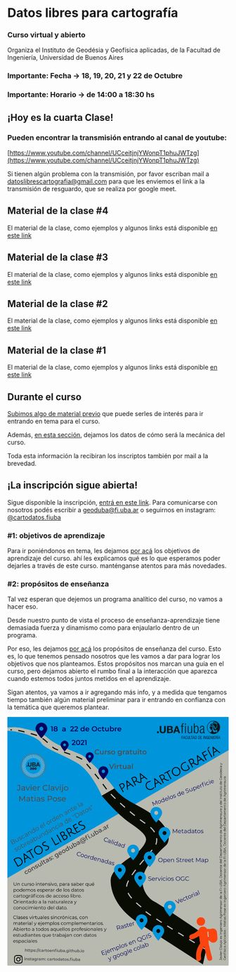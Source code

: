 # Datos libres para cartografía

### Curso virtual y abierto

Organiza el Instituto de Geodésia y Geofísica aplicadas, de la Facultad de Ingeniería, Universidad de Buenos Aires

### Importante: Fecha -> 18, 19, 20, 21 y 22 de Octubre

### Importante: Horario -> de 14:00 a 18:30 hs

## ¡Hoy es la cuarta Clase!

### Pueden encontrar la transmisión entrando al canal de youtube:

[https://www.youtube.com/channel/UCceitjnjYWonpT1phuJWTzg](https://www.youtube.com/channel/UCceitjnjYWonpT1phuJWTzg)

Si tienen algún problema con la transmisión, por favor escriban mail a
[datoslibrescartografia@gmail.com](mailto:datoslibrescartografia@gmail.com) para que les enviemos el link a la transmisión
de resguardo, que se realiza por google meet.

## Material de la clase #4

El material de la clase, como ejemplos y algunos links está disponible
[en este link](/clase4)

## Material de la clase #3

El material de la clase, como ejemplos y algunos links está disponible
[en este link](/clase3)

## Material de la clase #2

El material de la clase, como ejemplos y algunos links está disponible
[en este link](/clase2)

## Material de la clase #1

El material de la clase, como ejemplos y algunos links está disponible
[en este link](/clase1)

## Durante el curso

[Subimos algo de material previo](/preparacion) que puede serles de
interés para ir entrando en tema para el curso.

Además, [en esta sección](/streaming), dejamos los datos de cómo será la mecánica del curso.

Toda esta información la recibiran los inscriptos también por mail a la brevedad.

## ¡La inscripción sigue abierta!

Sigue disponible la inscripción, [entrá en este link](/inscripcion).
Para comunicarse con nosotros podés escribir a [geoduba@fi.uba.ar](mailto:geoduba@fi.uba.ar) o
seguirnos en instagram: [@cartodatos.fiuba](https://instagram.com/cartodatos.fiuba)

### #1: objetivos de aprendizaje

Para ir poniéndonos en tema, les dejamos [por acá](/objetivos) los objetivos
de aprendizaje del curso. ahí les explicamos qué es lo que esperamos poder dejarles
a través de este curso. manténganse atentos para más novedades.

### #2: propósitos de enseñanza

Tal vez esperan que dejemos un programa analítico del curso, no vamos a hacer eso.

Desde nuestro punto de vista el proceso de enseñanza-aprendizaje tiene demasiada fuerza y
dinamismo como para enjaularlo dentro de un programa.

Por eso, les dejamos [por acá](/propositos) los propósitos de enseñanza del curso. Esto
es, lo que tenemos pensado nosotros que les vamos a dar para lograr los objetivos que
nos planteamos. Estos propósitos nos marcan una guía en el curso, pero dejamos abierto el
rumbo final a la interacción que aparezca cuando estemos todos juntos metidos en el aprendizaje.

Sigan atentos, ya vamos a ir agregando más info, y a medida que tengamos tiempo también
algún material preliminar para ir entrando en confianza con la temática que queremos plantear.

![Flyer](/Flyer_curso.png)
